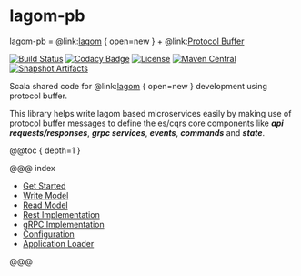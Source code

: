 # lagom-pb
lagom-pb = @link:[lagom](https://www.lagomframework.com/documentation/1.6.x/scala/Home.html) { open=new } + @link:[Protocol Buffer](https://developers.google.com/protocol-buffers/docs/proto3)

[![Build Status](https://travis-ci.org/super-flat/lagom-pb.svg?branch=master)](https://travis-ci.org/super-flat/lagom-pb)
[![Codacy Badge](https://api.codacy.com/project/badge/Grade/59e8747c2777466cb75d73d5fea8c8a8)](https://app.codacy.com/gh/super-flat/lagom-pb?utm_source=github.com&utm_medium=referral&utm_content=super-flat/lagom-pb&utm_campaign=Badge_Grade_Dashboard)
[![License](https://img.shields.io/badge/License-Apache%202.0-blue.svg)](https://opensource.org/licenses/Apache-2.0)
[![Maven Central](https://maven-badges.herokuapp.com/maven-central/io.superflat/lagompb-core_2.13/badge.svg)]((https://maven-badges.herokuapp.com/maven-central/io.superflat/lagompb-core_2.13))
[![Snapshot Artifacts][Badge-SonatypeSnapshots]][Link-SonatypeSnapshots]

Scala shared code for @link:[lagom](https://www.lagomframework.com/documentation/1.6.x/scala/Home.html) { open=new } development using protocol buffer. 

This library helps write lagom based microservices easily by making use of protocol buffer messages to define the es/cqrs core
components like _**api requests/responses**_, _**grpc services**_, _**events**_, _**commands**_ and _**state**_. 

@@toc { depth=1 }

@@@ index

* [Get Started](get-started.md)
* [Write Model](write-side.md)
* [Read Model](read-side.md)
* [Rest Implementation](rest-api.md)
* [gRPC Implementation](grpc.md)
* [Configuration](configuration.md)
* [Application Loader](application-loader.md)

@@@

[Link-SonatypeSnapshots]: https://oss.sonatype.org/content/repositories/snapshots/io/superflat/lagompb-core_2.13/ "Sonatype Snapshots"
[Badge-SonatypeSnapshots]: https://img.shields.io/nexus/s/https/oss.sonatype.org/io.superflat/lagompb-core_2.13.svg "Sonatype Snapshots"
